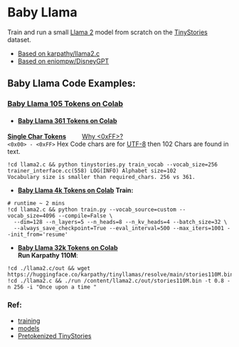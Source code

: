 # Baby Llama

Train and run a small [Llama 2](https://ai.meta.com/llama/) model from scratch on the [TinyStories](https://huggingface.co/datasets/roneneldan/TinyStories) dataset.
* [Based on karpathy/llama2.c](https://github.com/karpathy/llama2.c)
* [Based on eniompw/DisneyGPT](https://github.com/eniompw/DisneyGPT)

## Baby Llama Code Examples:

### [Baby Llama 105 Tokens on Colab](https://github.com/EN10/BabyLlama/blob/main/Baby_Llama_105.ipynb)   
* #### [Baby Llama 361 Tokens on Colab](https://github.com/EN10/BabyLlama/blob/main/Baby_Llama_361.ipynb)   
**[Single Char Tokens](https://huggingface.co/datasets/enio/TinyStories/blob/main/tok361/tok361.vocab)** &emsp;&emsp; [Why <0xFF>?](https://github.com/EN10/BabyLlama/blob/main/tok361/%3C0xFF%3E.md)    
`<0x00> - <0xFF>` Hex Code chars are for [UTF-8](https://github.com/EN10/BabyLlama/blob/main/tok361/%3C0xFF%3E.md) then 102 Chars are found in text.
```
!cd llama2.c && python tinystories.py train_vocab --vocab_size=256
trainer_interface.cc(558) LOG(INFO) Alphabet size=102
Vocabulary size is smaller than required_chars. 256 vs 361.
```

* **[Baby Llama 4k Tokens on Colab](https://github.com/EN10/BabyLlama/blob/main/Baby_Llama_4K.ipynb)**
**Train:**
```
# runtime ~ 2 mins
!cd llama2.c && python train.py --vocab_source=custom --vocab_size=4096 --compile=False \
  --dim=128 --n_layers=5 --n_heads=8 --n_kv_heads=4 --batch_size=32 \
  --always_save_checkpoint=True --eval_interval=500 --max_iters=1001 --init_from='resume'
```

* **[Baby Llama 32k Tokens on Colab](https://github.com/EN10/BabyLlama/blob/main/Baby_Llama_32K.ipynb)**  
**Run Karpathy 110M**:
```
!cd ./llama2.c/out && wget https://huggingface.co/karpathy/tinyllamas/resolve/main/stories110M.bin
!cd ./llama2.c && ./run /content/llama2.c/out/stories110M.bin -t 0.8 -n 256 -i "Once upon a time "
```

### Ref:
* [training](https://github.com/karpathy/llama2.c#training)
* [models](https://github.com/karpathy/llama2.c#models)
* [Pretokenized TinyStories](https://huggingface.co/datasets/enio/TinyStories)
